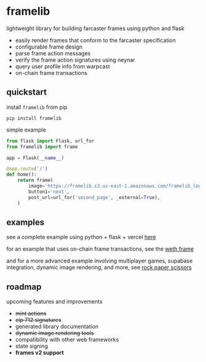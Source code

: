 # framelib

lightweight library for building farcaster frames using python and flask

- easily render frames that conform to the farcaster specification
- configurable frame design
- parse frame action messages
- verify the frame action signatures using neynar
- query user profile info from warpcast
- on-chain frame transactions


## quickstart

install `framelib` from pip
```
pip install framelib
```

simple example
```python
from flask import Flask, url_for
from framelib import frame

app = Flask(__name__)

@app.route('/')
def home():
    return frame(
        image='https://framelib.s3.us-east-1.amazonaws.com/framelib_logo.png',
        button1='next',
        post_url=url_for('second_page', _external=True),
    )
```

## examples

see a complete example using python + flask + vercel [here](https://github.com/devinaconley/python-frames/tree/main/examples/simple)

for an example that uses on-chain frame transactions, see the [weth frame](https://github.com/devinaconley/python-frames/tree/main/examples/transaction)

and for a more advanced example involving multiplayer games, supabase integration, dynamic image rendering, and more,
see [rock paper scissors](https://github.com/devinaconley/rock-paper-scissors)


## roadmap

upcoming features and improvements
- ~~mint actions~~
- ~~eip 712 signatures~~
- generated library documentation
- ~~dynamic image rendering tools~~
- compatibility with other web frameworks
- state signing
- **frames v2 support**
